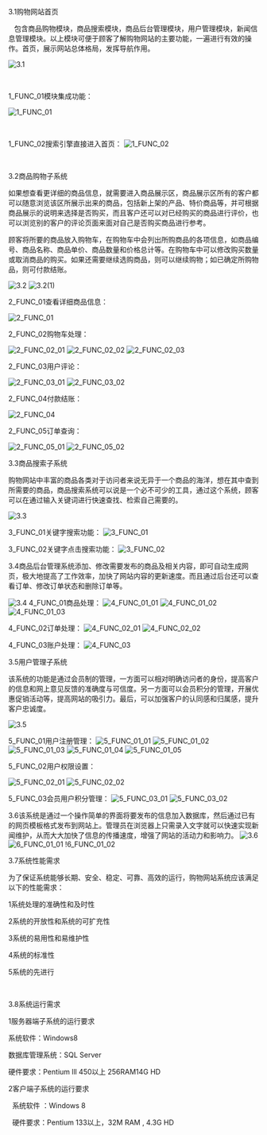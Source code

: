 

3.1购物网站首页

   包含商品购物模块，商品搜索模块，商品后台管理模块，用户管理模块，新闻信息管理模块。以上模块可便于顾客了解购物网站的主要功能，一遍进行有效的操作。首页，展示网站总体格局，发挥导航作用。
   
![3.1](https://github.com/LiuLynn/WebProject/blob/master/task%233_RequirementAnalysis/3.1.png)


 

1_FUNC_01模块集成功能：

![1_FUNC_01](https://github.com/LiuLynn/WebProject/blob/master/task%233_RequirementAnalysis/1_FUNC_01.png)

 

1_FUNC_02搜索引擎直接进入首页：
![1_FUNC_02](https://github.com/LiuLynn/WebProject/blob/master/task%233_RequirementAnalysis/1_FUNC_02.png)



 

3.2商品购物子系统

如果想查看更详细的商品信息，就需要进入商品展示区，商品展示区所有的客户都可以随意浏览该区所展示出来的商品，包括新上架的产品、特价商品等，并可根据商品展示的说明来选择是否购买，而且客户还可以对已经购买的商品进行评价，也可以浏览别的客户的评论页面来面对自己是否购买商品进行参考。

顾客将所要的商品放入购物车，在购物车中会列出所购商品的各项信息，如商品编号、商品名称、商品单价、商品数量和价格总计等。在购物车中可以修改购买数量或取消商品的购买。如果还需要继续选购商品，则可以继续购物；如已确定所购物品，则可付款结账。

![3.2](https://github.com/LiuLynn/WebProject/blob/master/task%233_RequirementAnalysis/3.2.png)
![3.2(1)](https://github.com/LiuLynn/WebProject/blob/master/task%233_RequirementAnalysis/3.2(1).png)



2_FUNC_01查看详细商品信息：

![2_FUNC_01](https://github.com/LiuLynn/WebProject/blob/master/task%233_RequirementAnalysis/2_FUNC_01.png)


2_FUNC_02购物车处理：

![2_FUNC_02_01](https://github.com/LiuLynn/WebProject/blob/master/task%233_RequirementAnalysis/2_FUNC_02_01.png)
![2_FUNC_02_02](https://github.com/LiuLynn/WebProject/blob/master/task%233_RequirementAnalysis/2_FUNC_02_02.png)
![2_FUNC_02_03](https://github.com/LiuLynn/WebProject/blob/master/task%233_RequirementAnalysis/2_FUNC_02_03.png)





2_FUNC_03用户评论：


![2_FUNC_03_01](https://github.com/LiuLynn/WebProject/blob/master/task%233_RequirementAnalysis/2_FUNC_03_01.png)
![2_FUNC_03_02](https://github.com/LiuLynn/WebProject/blob/master/task%233_RequirementAnalysis/2_FUNC_03_02.png)


2_FUNC_04付款结账：

![2_FUNC_04](https://github.com/LiuLynn/WebProject/blob/master/task%233_RequirementAnalysis/2_FUNC_04.png)

2_FUNC_05订单查询：


![2_FUNC_05_01](https://github.com/LiuLynn/WebProject/blob/master/task%233_RequirementAnalysis/2_FUNC_05_01.png)
![2_FUNC_05_02](https://github.com/LiuLynn/WebProject/blob/master/task%233_RequirementAnalysis/2_FUNC_05_02.png)


3.3商品搜索子系统

购物网站中丰富的商品各类对于访问者来说无异于一个商品的海洋，想在其中查到所需要的商品，商品搜索系统可以说是一个必不可少的工具，通过这个系统，顾客可以在通过输入关键词进行快速查找、检索自己需要的。

![3.3](https://github.com/LiuLynn/WebProject/blob/master/task%233_RequirementAnalysis/3.3.png)

3_FUNC_01关键字搜索功能：
![3_FUNC_01](https://github.com/LiuLynn/WebProject/blob/master/task%233_RequirementAnalysis/3_FUNC_01.png)


3_FUNC_02关键字点击搜索功能：
![3_FUNC_02](https://github.com/LiuLynn/WebProject/blob/master/task%233_RequirementAnalysis/3_FUNC_02.png)


3.4商品后台管理系统添加、修改需要发布的商品及相关内容，即可自动生成网页，极大地提高了工作效率，加快了网站内容的更新速度。而且通过后台还可以查看订单、修改订单状态和删除订单等。


![3.4](https://github.com/LiuLynn/WebProject/blob/master/task%233_RequirementAnalysis/3.4.png)
4_FUNC_01商品处理：
![4_FUNC_01_01](https://github.com/LiuLynn/WebProject/blob/master/task%233_RequirementAnalysis/4_FUNC_01_01.png)
![4_FUNC_01_02](https://github.com/LiuLynn/WebProject/blob/master/task%233_RequirementAnalysis/4_FUNC_01_02.png)
![4_FUNC_01_03](https://github.com/LiuLynn/WebProject/blob/master/task%233_RequirementAnalysis/4_FUNC_01_03.png)




4_FUNC_02订单处理：
![4_FUNC_02_01](https://github.com/LiuLynn/WebProject/blob/master/task%233_RequirementAnalysis/4_FUNC_02_01.png)
![4_FUNC_02_02](https://github.com/LiuLynn/WebProject/blob/master/task%233_RequirementAnalysis/4_FUNC_02_02.png)



4_FUNC_03账户处理：
![4_FUNC_03](https://github.com/LiuLynn/WebProject/blob/master/task%233_RequirementAnalysis/4_FUNC_03.png)


3.5用户管理子系统

该系统的功能是通过会员制的管理，一方面可以相对明确访问者的身份，提高客户的信息和网上意见反馈的准确度与可信度。另一方面可以会员积分的管理，开展优惠促销活动等，提高网站的吸引力。最后，可以加强客户的认同感和归属感，提升客户忠诚度。

![3.5](https://github.com/LiuLynn/WebProject/blob/master/task%233_RequirementAnalysis/3.5.png)

5_FUNC_01用户注册管理：
![5_FUNC_01_01](https://github.com/LiuLynn/WebProject/blob/master/task%233_RequirementAnalysis/5_FUNC_01_01.png)
![5_FUNC_01_02](https://github.com/LiuLynn/WebProject/blob/master/task%233_RequirementAnalysis/5_FUNC_01_02.png)
![5_FUNC_01_03](https://github.com/LiuLynn/WebProject/blob/master/task%233_RequirementAnalysis/5_FUNC_01_03.png)
![5_FUNC_01_04](https://github.com/LiuLynn/WebProject/blob/master/task%233_RequirementAnalysis/5_FUNC_01_04.png)
![5_FUNC_01_05](https://github.com/LiuLynn/WebProject/blob/master/task%233_RequirementAnalysis/5_FUNC_01_05.png)






5_FUNC_02用户权限设置：


![5_FUNC_02_01](https://github.com/LiuLynn/WebProject/blob/master/task%233_RequirementAnalysis/5_FUNC_02_01.png)
![5_FUNC_02_02](https://github.com/LiuLynn/WebProject/blob/master/task%233_RequirementAnalysis/5_FUNC_02_02.png)

5_FUNC_03会员用户积分管理：
![5_FUNC_03_01](https://github.com/LiuLynn/WebProject/blob/master/task%233_RequirementAnalysis/5_FUNC_03_01.png)
![5_FUNC_03_02](https://github.com/LiuLynn/WebProject/blob/master/task%233_RequirementAnalysis/5_FUNC_03_02.png)



3.6该系统是通过一个操作简单的界面将要发布的信息加入数据库，然后通过已有的网页模板格式发布到网站上。管理员在浏览器上只需录入文字就可以快速实现新闻维护，从而大大加快了信息的传播速度，增强了网站的活动力和影响力。
![3.6](https://github.com/LiuLynn/WebProject/blob/master/task%233_RequirementAnalysis/3.6.png)
![6_FUNC_01_01](https://github.com/LiuLynn/WebProject/blob/master/task%233_RequirementAnalysis/6_FUNC_01_01.png)
!6_FUNC_01_02[](https://github.com/LiuLynn/WebProject/blob/master/task%233_RequirementAnalysis/6_FUNC_01_02.png)



3.7系统性能需求

为了保证系统能够长期、安全、稳定、可靠、高效的运行，购物网站系统应该满足以下的性能需求：

1系统处理的准确性和及时性

2系统的开放性和系统的可扩充性

3系统的易用性和易维护性

4系统的标准性

5系统的先进行

 

3.8系统运行需求

1服务器端子系统的运行要求

系统软件：Windows8

数据库管理系统：SQL Server

硬件要求：Pentium lll 450以上 256RAM14G HD

2客户端子系统的运行要求

  系统软件 ：Windows 8

  硬件要求：Pentium 133以上，32M RAM , 4.3G HD

